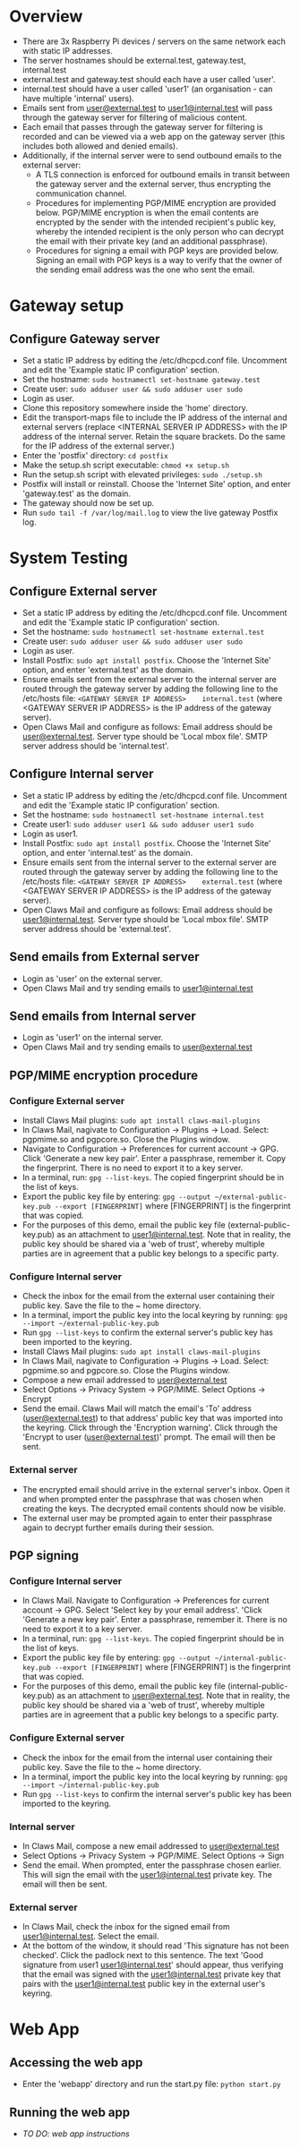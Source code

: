 # Overview
- There are 3x Raspberry Pi devices / servers on the same network each with static IP addresses.  
- The server hostnames should be external.test, gateway.test, internal.test  
- external.test and gateway.test should each have a user called 'user'.  
- internal.test should have a user called 'user1' (an organisation - can have multiple 'internal' users).  
- Emails sent from user@external.test to user1@internal.test will pass through the gateway server for filtering of malicious content. 
- Each email that passes through the gateway server for filtering is recorded and can be viewed via a web app on the gateway server (this includes both allowed and denied emails).
- Additionally, if the internal server were to send outbound emails to the external server:
    - A TLS connection is enforced for outbound emails in transit between the gateway server and the external server, thus encrypting the communication channel.  
    - Procedures for implementing PGP/MIME encryption are provided below. PGP/MIME encryption is when the email contents are encrypted by the sender with the intended recipient's public key, whereby the intended recipient is the only person who can decrypt the email with their private key (and an additional passphrase).  
    - Procedures for signing a email with PGP keys are provided below. Signing an email with PGP keys is a way to verify that the owner of the sending email address was the one who sent the email.  

# Gateway setup
## Configure Gateway server
- Set a static IP address by editing the /etc/dhcpcd.conf file. Uncomment and edit the 'Example static IP configuration' section.  
- Set the hostname: `sudo hostnamectl set-hostname gateway.test`  
- Create user: `sudo adduser user && sudo adduser user sudo`  
- Login as user.  
- Clone this repository somewhere inside the 'home' directory.  
- Edit the transport-maps file to include the IP address of the internal and external servers (replace \<INTERNAL SERVER IP ADDRESS> with the IP address of the internal server. Retain the square brackets. Do the same for the IP address of the external server.)  
- Enter the 'postfix' directory: `cd postfix`  
- Make the setup.sh script executable: `chmod +x setup.sh`  
- Run the setup.sh script with elevated privileges: `sudo ./setup.sh`  
- Postfix will install or reinstall. Choose the 'Internet Site' option, and enter 'gateway.test' as the domain.  
- The gateway should now be set up.  
- Run `sudo tail -f /var/log/mail.log` to view the live gateway Postfix log.

# System Testing
## Configure External server
- Set a static IP address by editing the /etc/dhcpcd.conf file. Uncomment and edit the 'Example static IP configuration' section.  
- Set the hostname: `sudo hostnamectl set-hostname external.test`  
- Create user: `sudo adduser user && sudo adduser user sudo`  
- Login as user.  
- Install Postfix: `sudo apt install postfix`. Choose the 'Internet Site' option, and enter 'external.test' as the domain.  
- Ensure emails sent from the external server to the internal server are routed through the gateway server by adding the following line to the /etc/hosts file: `<GATEWAY SERVER IP ADDRESS>    internal.test` (where \<GATEWAY SERVER IP ADDRESS> is the IP address of the gateway server).  
- Open Claws Mail and configure as follows: Email address should be user@external.test. Server type should be 'Local mbox file'. SMTP server address should be 'internal.test'.  

## Configure Internal server
- Set a static IP address by editing the /etc/dhcpcd.conf file. Uncomment and edit the 'Example static IP configuration' section.  
- Set the hostname: `sudo hostnamectl set-hostname internal.test`  
- Create user1: `sudo adduser user1 && sudo adduser user1 sudo`  
- Login as user1.   
- Install Postfix: `sudo apt install postfix`. Choose the 'Internet Site' option, and enter 'internal.test' as the domain.  
- Ensure emails sent from the internal server to the external server are routed through the gateway server by adding the following line to the /etc/hosts file: `<GATEWAY SERVER IP ADDRESS>    external.test` (where \<GATEWAY SERVER IP ADDRESS> is the IP address of the gateway server).  
- Open Claws Mail and configure as follows:  Email address should be user1@internal.test. Server type should be 'Local mbox file'. SMTP server address should be 'external.test'.  

## Send emails from External server
- Login as 'user' on the external server.  
- Open Claws Mail and try sending emails to user1@internal.test

## Send emails from Internal server
- Login as 'user1' on the internal server.  
- Open Claws Mail and try sending emails to user@external.test

## PGP/MIME encryption procedure
### Configure External server
- Install Claws Mail plugins: `sudo apt install claws-mail-plugins`  
- In Claws Mail, nagivate to Configuration -> Plugins -> Load. Select: pgpmime.so and pgpcore.so. Close the Plugins window.  
- Navigate to Configuration -> Preferences for current account -> GPG. Click 'Generate a new key pair'. Enter a passphrase, remember it. Copy the fingerprint. There is no need to export it to a key server.  
- In a terminal, run: `gpg --list-keys`. The copied fingerprint should be in the list of keys.  
- Export the public key file by entering: `gpg --output ~/external-public-key.pub --export [FINGERPRINT]` where [FINGERPRINT] is the fingerprint that was copied.  
- For the purposes of this demo, email the public key file (external-public-key.pub) as an attachment to user1@internal.test. Note that in reality, the public key should be shared via a 'web of trust', whereby multiple parties are in agreement that a public key belongs to a specific party.  

### Configure Internal server
- Check the inbox for the email from the external user containing their public key. Save the file to the ~ home directory.  
- In a terminal, import the public key into the local keyring by running: `gpg --import ~/external-public-key.pub`  
- Run `gpg --list-keys` to confirm the external server's public key has been imported to the keyring.  
- Install Claws Mail plugins: `sudo apt install claws-mail-plugins`  
- In Claws Mail, nagivate to Configuration -> Plugins -> Load. Select: pgpmime.so and pgpcore.so. Close the Plugins window.  
- Compose a new email addressed to user@external.test  
- Select Options -> Privacy System -> PGP/MIME. Select Options -> Encrypt  
- Send the email. Claws Mail will match the email's 'To' address (user@external.test) to that address' public key that was imported into the keyring. Click through the 'Encryption warning'. Click through the 'Encrypt to user (user@external.test)' prompt. The email will then be sent.  

### External server
- The encrypted email should arrive in the external server's inbox. Open it and when prompted enter the passphrase that was chosen when creating the keys. The decrypted email contents should now be visible.    
- The external user may be prompted again to enter their passphrase again to decrypt further emails during their session.  

## PGP signing
### Configure Internal server
- In Claws Mail. Navigate to Configuration -> Preferences for current account -> GPG. Select 'Select key by your email address'. 'Click 'Generate a new key pair'. Enter a passphrase, remember it. There is no need to export it to a key server.  
- In a terminal, run: `gpg --list-keys`. The copied fingerprint should be in the list of keys.  
- Export the public key file by entering: `gpg --output ~/internal-public-key.pub --export [FINGERPRINT]` where [FINGERPRINT] is the fingerprint that was copied.  
- For the purposes of this demo, email the public key file (internal-public-key.pub) as an attachment to user@external.test. Note that in reality, the public key should be shared via a 'web of trust', whereby multiple parties are in agreement that a public key belongs to a specific party.  

### Configure External server
- Check the inbox for the email from the internal user containing their public key. Save the file to the ~ home directory.  
- In a terminal, import the public key into the local keyring by running: `gpg --import ~/internal-public-key.pub`  
- Run `gpg --list-keys` to confirm the internal server's public key has been imported to the keyring.  

### Internal server
- In Claws Mail, compose a new email addressed to user@external.test  
- Select Options -> Privacy System -> PGP/MIME. Select Options -> Sign  
- Send the email. When prompted, enter the passphrase chosen earlier. This will sign the email with the user1@internal.test private key. The email will then be sent.  

### External server
- In Claws Mail, check the inbox for the signed email from user1@internal.test. Select the email.  
- At the bottom of the window, it should read 'This signature has not been checked'. Click the padlock next to this sentence. The text 'Good signature from user1 <user1@internal.test>' should appear, thus verifying that the email was signed with the user1@internal.test private key that pairs with the user1@internal.test public key in the external user's keyring.  

# Web App
## Accessing the web app
- Enter the 'webapp' directory and run the start.py file: `python start.py`

## Running the web app
- _TO DO: web app instructions_
